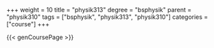 +++
weight = 10
title = "physik313"
degree = "bsphysik"
parent = "physik310"
tags = ["bsphysik", "physik313", "physik310"]
categories = ["course"]
+++

{{< genCoursePage >}}
